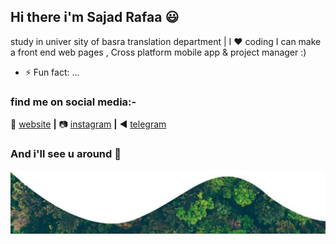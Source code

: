 
## Hi there i'm Sajad Rafaa :smiley:


study in univer sity of basra translation department | I :heart: coding  I can make a front end web pages , Cross platform mobile app & project manager :)

- ⚡ Fun fact: ...
### find me on social media:-
🏡 [website][website] **|** 
📷 [instagram][instagram] **|** 
◀️ [telegram][telegram]

[banner]: https://raw.githubusercontent.com/SajadRafaa/SajadRafaa/master/banner.png
[website]: https://sajad.netlify.com
[instagram]: https://instagram.com/sjk.69
[telegram]: https://t.me/zrh2002

### And i'll see u around 👋

[![bg][banner]][website]
